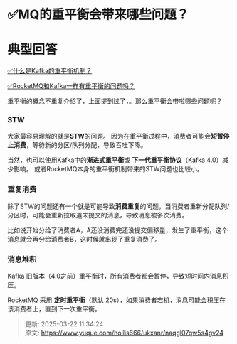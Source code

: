 # ✅MQ的重平衡会带来哪些问题？

# 典型回答


[✅什么是Kafka的重平衡机制？](https://www.yuque.com/hollis666/ukxanr/rqzepcxvq2a1w2e9)



[✅RocketMQ和Kafka一样有重平衡的问题吗？](https://www.yuque.com/hollis666/ukxanr/nq5v40p6kn1ugg1z)



重平衡的概念不重复介绍了，上面提到过了，。那么重平衡会带啦哪些问题呢？



### STW
大家最容易理解的就是**STW**的问题。 因为在重平衡过程中，消费者可能会**短暂停止消费**，等待新的分区/队列分配，导致吞吐下降。  



当然，也可以使用Kafka中的**渐进式重平衡**或 **下一代重平衡协议**（Kafka 4.0）减少影响。 或者RocketMQ本身的重平衡机制带来的STW问题也比较小。



### 重复消费
除了STW的问题还有一个就是可能导致**消费重复**的问题，当消费者重新分配队列/分区时，可能会重新拉取道未提交的消息，导致消息被多次消费。  



比如说开始分给了消费者A，A还没消费完还没提交偏移量，发生了重平衡，这个消息就会再分给消费者B，这时候就出现了重复消费了。





### 消息堆积


Kafka 旧版本（4.0之前）重平衡时，所有消费者都会暂停，导致短时间内消息积压。



RocketMQ 采用 **定时重平衡**（默认 20s），如果消费者宕机，消息可能会积压在该消费者上，直到下一次重平衡。





> 更新: 2025-03-22 11:34:24  
> 原文: <https://www.yuque.com/hollis666/ukxanr/naqgl07qw5s4gv24>